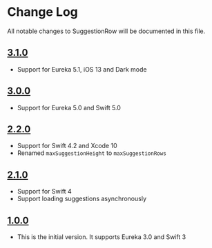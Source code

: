 # Change Log
All notable changes to SuggestionRow will be documented in this file.

## [3.1.0](https://github.com/EurekaCommunity/SuggestionRow/releases/tag/3.1.0)

* Support for Eureka 5.1, iOS 13 and Dark mode

## [3.0.0](https://github.com/EurekaCommunity/SuggestionRow/releases/tag/3.0.0)

* Support for Eureka 5.0 and Swift 5.0

## [2.2.0](https://github.com/EurekaCommunity/SuggestionRow/releases/tag/2.2.0)

* Support for Swift 4.2 and Xcode 10
* Renamed `maxSuggestionHeight` to `maxSuggestionRows`

## [2.1.0](https://github.com/EurekaCommunity/SuggestionRow/releases/tag/2.1.0)

* Support for Swift 4
* Support loading suggestions asynchronously

## [1.0.0](https://github.com/EurekaCommunity/SuggestionRow/releases/tag/1.0.0)

* This is the initial version. It supports Eureka 3.0 and Swift 3
